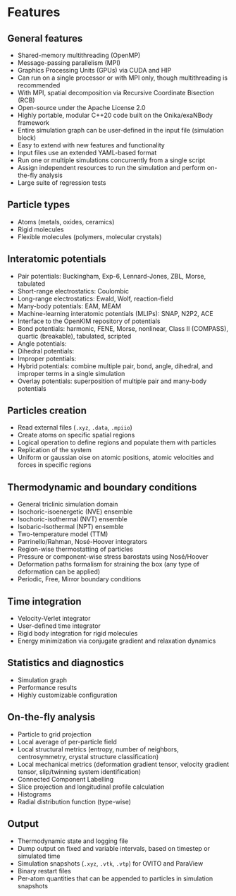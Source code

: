 # Features

## General features

- Shared-memory multithreading (OpenMP)
- Message-passing parallelism (MPI)
- Graphics Processing Units (GPUs) via CUDA and HIP
- Can run on a single processor or with MPI only, though multithreading is recommended
- With MPI, spatial decomposition via Recursive Coordinate Bisection (RCB)
- Open-source under the Apache License 2.0
- Highly portable, modular C++20 code built on the Onika/exaNBody framework
- Entire simulation graph can be user-defined in the input file (simulation block)
- Easy to extend with new features and functionality
- Input files use an extended YAML-based format
- Run one or multiple simulations concurrently from a single script
- Assign independent resources to run the simulation and perform on-the-fly analysis
- Large suite of regression tests

## Particle types

- Atoms (metals, oxides, ceramics)
- Rigid molecules
- Flexible molecules (polymers, molecular crystals)

## Interatomic potentials

- Pair potentials: Buckingham, Exp-6, Lennard-Jones, ZBL, Morse, tabulated
- Short-range electrostatics: Coulombic
- Long-range electrostatics: Ewald, Wolf, reaction-field
- Many-body potentials: EAM, MEAM
- Machine-learning interatomic potentials (MLIPs): SNAP, N2P2, ACE
- Interface to the OpenKIM repository of potentials
- Bond potentials: harmonic, FENE, Morse, nonlinear, Class II (COMPASS), quartic (breakable), tabulated, scripted
- Angle potentials:
- Dihedral potentials:
- Improper potentials:
- Hybrid potentials: combine multiple pair, bond, angle, dihedral, and improper terms in a single simulation
- Overlay potentials: superposition of multiple pair and many-body potentials

## Particles creation

- Read external files (``.xyz``, ``.data``, ``.mpiio``)
- Create atoms on specific spatial regions 
- Logical operation to define regions and populate them with particles
- Replication of the system
- Uniform or gaussian oise on atomic positions, atomic velocities and forces in specific regions

## Thermodynamic and boundary conditions

- General triclinic simulation domain
- Isochoric-isoenergetic (NVE) ensemble
- Isochoric-isothermal (NVT) ensemble
- Isobaric-Isothermal (NPT) ensemble
- Two-temperature model (TTM)
- Parrinello/Rahman, Nosé-Hoover integrators
- Region-wise thermostatting of particles
- Pressure or component-wise stress barostats using Nosé/Hoover
- Deformation paths formalism for straining the box (any type of deformation can be applied)
- Periodic, Free, Mirror boundary conditions


## Time integration

- Velocity-Verlet integrator
- User-defined time integrator
- Rigid body integration for rigid molecules
- Energy minimization via conjugate gradient and relaxation dynamics

## Statistics and diagnostics

- Simulation graph
- Performance results
- Highly customizable configuration

## On-the-fly analysis

- Particle to grid projection
- Local average of per-particle field
- Local structural metrics (entropy, number of neighbors, centrosymmetry, crystal structure classification)
- Local mechanical metrics (deformation gradient tensor, velocity gradient tensor, slip/twinning system identification)
- Connected Component Labelling
- Slice projection and longitudinal profile calculation
- Histograms
- Radial distribution function (type-wise)

## Output

- Thermodynamic state and logging file
- Dump output on fixed and variable intervals, based on timestep or simulated time
- Simulation snapshots (``.xyz``, ``.vtk``, ``.vtp``) for OVITO and ParaView
- Binary restart files
- Per-atom quantities that can be appended to particles in simulation snapshots
